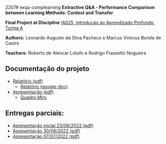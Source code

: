 2207# exqa-complearning
**Extractive Q&amp;A - Performance Comparison between Learning Methods:  Context and Transfer**


**Final Project at Discipline**
[IA025, Introdução ao Aprendizado Profundo, Turma A](https://www.dac.unicamp.br/portal/caderno-de-horarios/2022/1/S/P/FEEC/IA025)

**Authors:** Leonardo Augusto da Silva Pacheco e  Marcus Vinícius Borela de Castro

**Teachers:** Roberto de Alencar Lotufo e Rodrigo Frassetto Nogueira

## Documentação do projeto
* [Relatório (pdf)](Relatório_Final_Projeto_exqa-complearning.pdf)
  * [Relatório (google-doc)](https://docs.google.com/document/d/175yMLs59uv4IqAm0q6qgd6lO78n_Y4gVUmtjD5gxUc8/edit?usp=sharing)
* [Apresentação (pdf)](docs/presentations/CompLearningExQA_final_presentation.pdf)
  * [Quadro Miro](https://miro.com/app/board/uXjVOr04EAw=/?share_link_id=606867964752)

## Entregas parciais:
* [Apresentação inicial 23/06/2022 (pdf)](docs/presentations/CompLearningExQA-Presentation-20220623.pdf)
* [Apresentação 30/06/2022 (pdf)](docs/presentations/CompLearningExQA-Presentation-20220630.pdf)
* [Apresentação 07/07/2022 (pdf)](docs/presentations/CompLearningExQA-Presentation-20220707.pdf)

